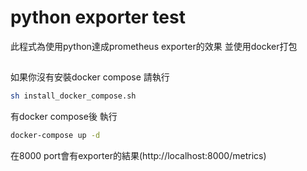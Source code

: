 # python exporter test

此程式為使用python達成prometheus exporter的效果 並使用docker打包

##

如果你沒有安裝docker compose 請執行 

```bash
sh install_docker_compose.sh
```

有docker compose後 執行  
```bash
docker-compose up -d
```

在8000 port會有exporter的結果(http://localhost:8000/metrics)

